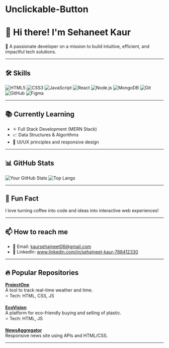 # Unclickable-Button


# 👋 Hi there! I'm Sehaneet Kaur

🎯 A passionate developer on a mission to build intuitive, efficient, and impactful tech solutions.

---

## 🛠️ Skills

![HTML5](https://img.shields.io/badge/HTML5-E34F26?style=for-the-badge&logo=html5&logoColor=white)
![CSS3](https://img.shields.io/badge/CSS3-1572B6?style=for-the-badge&logo=css3&logoColor=white)
![JavaScript](https://img.shields.io/badge/JavaScript-F7DF1E?style=for-the-badge&logo=javascript&logoColor=black)
![React](https://img.shields.io/badge/React-20232A?style=for-the-badge&logo=react&logoColor=61DAFB)
![Node.js](https://img.shields.io/badge/Node.js-339933?style=for-the-badge&logo=nodedotjs&logoColor=white)
![MongoDB](https://img.shields.io/badge/MongoDB-4EA94B?style=for-the-badge&logo=mongodb&logoColor=white)
![Git](https://img.shields.io/badge/Git-F05032?style=for-the-badge&logo=git&logoColor=white)
![GitHub](https://img.shields.io/badge/GitHub-181717?style=for-the-badge&logo=github&logoColor=white)
![Figma](https://img.shields.io/badge/Figma-F24E1E?style=for-the-badge&logo=figma&logoColor=white)

---

## 📚 Currently Learning

- ⚛️ Full Stack Development (MERN Stack)
- 📈 Data Structures & Algorithms
- 🎨 UI/UX principles and responsive design

---

## 📊 GitHub Stats

![Your GitHub Stats](https://github-readme-stats.vercel.app/api?username=yourusername&show_icons=true&theme=radical)
![Top Langs](https://github-readme-stats.vercel.app/api/top-langs/?username=yourusername&layout=compact&theme=radical)

---

## 🌱 Fun Fact

I love turning coffee into code and ideas into interactive web experiences!

---

## 📫 How to reach me

- 📧 Email: kaursehajneet06@gmail.com  
- 💼 LinkedIn: www.linkedin.com/in/sehajneet-kaur-788412330

---

## 🔥 Popular Repositories

[**ProjectOne**](https://github.com/yourusername/ProjectOne)  
A tool to track real-time weather and time.  
⭐ Tech: HTML, CSS, JS

[**EcoVision**](https://github.com/yourusername/EcoVision)  
A platform for eco-friendly buying and selling of plastic.  
⭐ Tech: HTML, JS

[**NewsAggregator**](https://github.com/yourusername/NewsAggregator)  
Responsive news site using APIs and HTML/CSS.

---

<!-- Replace "yourusername" and links above with actual data -->
